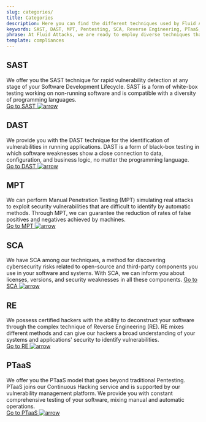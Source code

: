 ```yaml
---
slug: categories/
title: Categories
description: Here you can find the different techniques used by Fluid Attacks to detect security vulnerabilities in your applications, infrastructure, and source code.
keywords: SAST, DAST, MPT, Pentesting, SCA, Reverse Engineering, PTaaS, Ethical Hacking
phrase: At Fluid Attacks, we are ready to employ diverse techniques that complement each other and constitute an effective package for identifying cybersecurity vulnerabilities.
template: compliances
---
```

<div class="sect1">

## SAST

We offer you the SAST technique for rapid vulnerability detection at any
stage of your Software Development Lifecycle. SAST is a form of
white-box testing working on non-running software and is compatible with
a diversity of programming languages. <br />
[Go to SAST ![arrow](https://res.cloudinary.com/fluid-attacks/image/upload/c_scale&#44;w_15/v1620228633/airs/icons/arrow-btn_wktcez.webp)](sast/)

</div>

<div class="sect1">

## DAST

We provide you with the DAST technique for the identification of
vulnerabilities in running applications. DAST is a form of black-box
testing in which software weaknesses show a close connection to data,
configuration, and business logic, no matter the programming language. <br />
[Go to DAST ![arrow](https://res.cloudinary.com/fluid-attacks/image/upload/c_scale&#44;w_15/v1620228633/airs/icons/arrow-btn_wktcez.webp)](dast/)

</div>

<div class="sect1">

## MPT

We can perform Manual Penetration Testing (MPT) simulating real attacks
to exploit security vulnerabilities that are difficult to identify by
automatic methods. Through MPT, we can guarantee the reduction of rates
of false positives and negatives achieved by machines. <br />
[Go to MPT ![arrow](https://res.cloudinary.com/fluid-attacks/image/upload/c_scale&#44;w_15/v1620228633/airs/icons/arrow-btn_wktcez.webp)](/solutions/penetration-testing/)

</div>

<div class="sect1">

## SCA

We have SCA among our techniques, a method for discovering cybersecurity
risks related to open-source and third-party components you use in your
software and systems. With SCA, we can inform you about licenses,
versions, and security weaknesses in all these components.
[Go to SCA ![arrow](https://res.cloudinary.com/fluid-attacks/image/upload/c_scale&#44;w_15/v1620228633/airs/icons/arrow-btn_wktcez.webp)](sca/)

</div>

<div class="sect1">

## RE

We possess certified hackers with the ability to deconstruct your
software through the complex technique of Reverse Engineering (RE). RE
mixes different methods and can give our hackers a broad understanding
of your systems and applications' security to identify
vulnerabilities. <br />
[Go to RE ![arrow](https://res.cloudinary.com/fluid-attacks/image/upload/c_scale&#44;w_15/v1620228633/airs/icons/arrow-btn_wktcez.webp)](re/)

</div>

<div class="sect1">

## PTaaS

We offer you the PTaaS model that goes beyond traditional Pentesting.
PTaaS joins our Continuous Hacking service and is supported by our
vulnerability management platform. We provide you with constant
comprehensive testing of your software, mixing manual and automatic
operations. <br />
[Go to PTaaS ![arrow](https://res.cloudinary.com/fluid-attacks/image/upload/c_scale&#44;w_15/v1620228633/airs/icons/arrow-btn_wktcez.webp)](ptaas/)

</div>